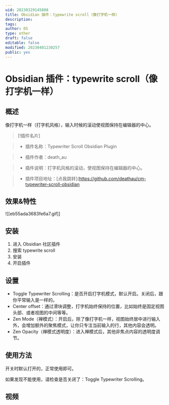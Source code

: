 ```yaml
---
uid: 20230329145808
title: Obsidian 插件：typewrite scroll（像打字机一样）
description: 
tags: 
author: OS
type: other
draft: false
editable: false
modified: 20230401230257
public: yes
---
```


# Obsidian 插件：typewrite scroll（像打字机一样）

## 概述

像打字机一样（打字机风格），输入时候的滚动使视图保持在编辑器的中心。

> [!插件名片]

> - 插件名称：Typewriter Scroll Obsidian Plugin

> - 插件作者：death_au

> - 插件说明：打字机风格的滚动，使视图保持在编辑器的中心。

> - 插件项目地址：[点我跳转](<https://github.com/deathau/cm-typewriter-scroll-obsidian>

## 效果&特性

![[eb55ada3683fe6a7.gif]]

## 安装

1. 进入 Obsidian 社区插件
2. 搜索 typewrite scroll
3. 安装
4. 开启插件

## 设置

- Toggle Typewriter Scrolling：是否开启打字机模式，默认开启。关闭后，跟你平常输入是一样的。
- Center offset：通过滑块调整，打字机始终保持的位置，比如始终是固定视图头部、或者视图的中间等等。
- Zen Mode（禅模式）：开启后，除了像打字机一样，视图始终居中进行输入外，会增加额外的聚焦模式，让你只专注当前输入的行，其他内容会透明。
- Zen Opacity（禅模式透明度）：进入禅模式后，其他非焦点内容的透明度调节。

## 使用方法

开关时默认打开的，正常使用即可。

如果发现不能使用，请检查是否关闭了：Toggle Typewriter Scrolling。

## 视频